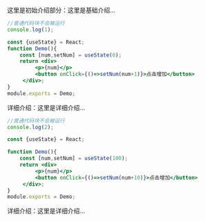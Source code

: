 这里是初始介绍部分：这里是基础介绍...

```js
//普通代码块不会被运行
console.log(1);
```

<!--start-code-->

```jsx
const {useState} = React;
function Demo(){
    const [num,setNum] = useState(0); 
    return <div>
         <p>{num}</p>
         <button onClick={()=>setNum(num+1)}>点击增加</button>
     </div>;
}
module.exports = Demo;
```

<!--end-code-->

详细介绍：这里是详细介绍...

```js
//普通代码块不会被运行
console.log(2);
```

<!--start-code-->

```jsx
const {useState} = React;

function Demo(){
    const [num,setNum] = useState(100); 
    return <div>
         <p>{num}</p>
         <button onClick={()=>setNum(num+10)}>点击增加</button>
     </div>;
}
module.exports = Demo;
```

<!--end-code-->

详细介绍：这里是详细介绍...

